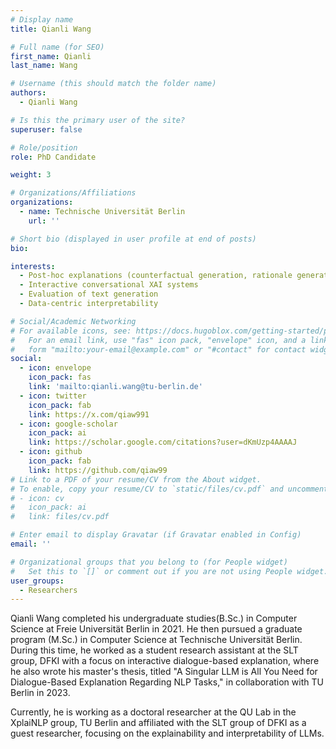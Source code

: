 ```yaml
---
# Display name
title: Qianli Wang

# Full name (for SEO)
first_name: Qianli
last_name: Wang

# Username (this should match the folder name)
authors:
  - Qianli Wang

# Is this the primary user of the site?
superuser: false

# Role/position
role: PhD Candidate

weight: 3

# Organizations/Affiliations
organizations:
  - name: Technische Universität Berlin
    url: ''

# Short bio (displayed in user profile at end of posts)
bio: 

interests:
  - Post-hoc explanations (counterfactual generation, rationale generation etc.)
  - Interactive conversational XAI systems
  - Evaluation of text generation
  - Data-centric interpretability

# Social/Academic Networking
# For available icons, see: https://docs.hugoblox.com/getting-started/page-builder/#icons
#   For an email link, use "fas" icon pack, "envelope" icon, and a link in the
#   form "mailto:your-email@example.com" or "#contact" for contact widget.
social:
  - icon: envelope
    icon_pack: fas
    link: 'mailto:qianli.wang@tu-berlin.de'
  - icon: twitter
    icon_pack: fab
    link: https://x.com/qiaw991
  - icon: google-scholar
    icon_pack: ai
    link: https://scholar.google.com/citations?user=dKmUzp4AAAAJ
  - icon: github
    icon_pack: fab
    link: https://github.com/qiaw99
# Link to a PDF of your resume/CV from the About widget.
# To enable, copy your resume/CV to `static/files/cv.pdf` and uncomment the lines below.
# - icon: cv
#   icon_pack: ai
#   link: files/cv.pdf

# Enter email to display Gravatar (if Gravatar enabled in Config)
email: ''

# Organizational groups that you belong to (for People widget)
#   Set this to `[]` or comment out if you are not using People widget.
user_groups:
  - Researchers
---
```

Qianli Wang completed his undergraduate studies(B.Sc.) in Computer Science at Freie Universität Berlin in 2021. He then pursued a graduate program (M.Sc.) in Computer Science at Technische Universität Berlin. During this time, he worked as a student research assistant at the SLT group, DFKI with a focus on interactive dialogue-based explanation, where he also wrote his master's thesis, titled "A Singular LLM is All You Need for Dialogue-Based Explanation Regarding NLP Tasks," in collaboration with TU Berlin in 2023.

Currently, he is working as a doctoral researcher at the QU Lab in the XplaiNLP group, TU Berlin and affiliated with the SLT group of DFKI as a guest researcher, focusing on the explainability and interpretability of LLMs.
